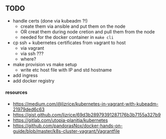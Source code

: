 
## TODO
- handle certs (done via kubeadm ?!)
    - create them via ansible and put them on the node
    - OR creat them during node cretion and pull them from the node
    - needed for the docker container in `make cli`
- cp ssh + kubernetes certificates from vagrant to host
    - via vagrant
    - via ssh ???
    - where?
- make provision vs make setup
    - write etc host file with IP and std hostname
- add ingress
- add docker registry

#### resources
- https://medium.com/@lizrice/kubernetes-in-vagrant-with-kubeadm-21979ded6c63
- https://gist.github.com/lizrice/69d3b28979391287176b3b7155a327b9
- https://gitlab.com/utopia-planitia/kubernetes
- https://github.com/pandorasNox/docker-hands-on-guide/blob/master/k8s-cluster-vagrant/Vagrantfile

